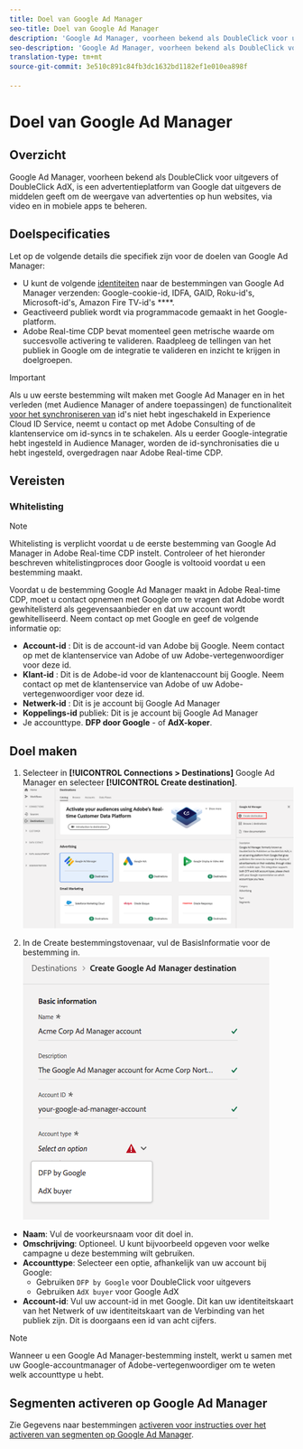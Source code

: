 ```yaml
---
title: Doel van Google Ad Manager
seo-title: Doel van Google Ad Manager
description: 'Google Ad Manager, voorheen bekend als DoubleClick voor uitgevers of DoubleClick AdX, is een advertentieplatform van Google dat uitgevers de middelen geeft om de weergave van advertenties op hun websites, via video en in mobiele apps te beheren. '
seo-description: 'Google Ad Manager, voorheen bekend als DoubleClick voor uitgevers of DoubleClick AdX, is een advertentieplatform van Google dat uitgevers de middelen geeft om de weergave van advertenties op hun websites, via video en in mobiele apps te beheren. '
translation-type: tm+mt
source-git-commit: 3e510c891c84fb3dc1632bd1182ef1e010ea898f

---
```



# Doel van Google Ad Manager

## Overzicht

Google Ad Manager, voorheen bekend als DoubleClick voor uitgevers of DoubleClick AdX, is een advertentieplatform van Google dat uitgevers de middelen geeft om de weergave van advertenties op hun websites, via video en in mobiele apps te beheren.

## Doelspecificaties

Let op de volgende details die specifiek zijn voor de doelen van Google Ad Manager:

* U kunt de volgende [identiteiten](https://www.adobe.io/apis/experienceplatform/home/profile-identity-segmentation/profile-identity-segmentation-services.html#!api-specification/markdown/narrative/technical_overview/identity_namespace_overview/identity_namespace_overview.md) naar de bestemmingen van Google Ad Manager verzenden: Google-cookie-id, IDFA, GAID, Roku-id&#39;s, Microsoft-id&#39;s, Amazon Fire TV-id&#39;s ****.
* Geactiveerd publiek wordt via programmacode gemaakt in het Google-platform.
* Adobe Real-time CDP bevat momenteel geen metrische waarde om succesvolle activering te valideren. Raadpleeg de tellingen van het publiek in Google om de integratie te valideren en inzicht te krijgen in doelgroepen.

>[!IMPORTANT]
>
>Als u uw eerste bestemming wilt maken met Google Ad Manager en in het verleden (met Audience Manager of andere toepassingen) de functionaliteit [voor het synchroniseren van](https://docs.adobe.com/content/help/en/id-service/using/id-service-api/methods/idsync.html) id&#39;s niet hebt ingeschakeld in Experience Cloud ID Service, neemt u contact op met Adobe Consulting of de klantenservice om id-syncs in te schakelen. Als u eerder Google-integratie hebt ingesteld in Audience Manager, worden de id-synchronisaties die u hebt ingesteld, overgedragen naar Adobe Real-time CDP.

## Vereisten

### Whitelisting

>[!NOTE]
>
>Whitelisting is verplicht voordat u de eerste bestemming van Google Ad Manager in Adobe Real-time CDP instelt. Controleer of het hieronder beschreven whitelistingproces door Google is voltooid voordat u een bestemming maakt.

Voordat u de bestemming Google Ad Manager maakt in Adobe Real-time CDP, moet u contact opnemen met Google om te vragen dat Adobe wordt gewhitelisterd als gegevensaanbieder en dat uw account wordt gewhitelliseerd. Neem contact op met Google en geef de volgende informatie op:

* **Account-id** : Dit is de account-id van Adobe bij Google. Neem contact op met de klantenservice van Adobe of uw Adobe-vertegenwoordiger voor deze id.
* **Klant-id** : Dit is de Adobe-id voor de klantenaccount bij Google. Neem contact op met de klantenservice van Adobe of uw Adobe-vertegenwoordiger voor deze id.
* **Netwerk-id** : Dit is je account bij Google Ad Manager
* **Koppelings-id** publiek: Dit is je account bij Google Ad Manager
* Je accounttype. **DFP door Google** - of **AdX-koper**.

## Doel maken

1. Selecteer in **[!UICONTROL Connections > Destinations]** Google Ad Manager en selecteer **[!UICONTROL Create destination]**.
   ![Doel van Google Ad Manager verbinden](/help/rtcdp/destinations/assets/google-1-destination.png)

2. In de Create bestemmingstovenaar, vul de BasisInformatie voor de bestemming in.
   ![Basisinformatie Google Ad Manager](/help/rtcdp/destinations/assets/google-1-basic-information.png)
* **Naam**: Vul de voorkeursnaam voor dit doel in.
* **Omschrijving**: Optioneel. U kunt bijvoorbeeld opgeven voor welke campagne u deze bestemming wilt gebruiken.
* **Accounttype**: Selecteer een optie, afhankelijk van uw account bij Google:
   * Gebruiken `DFP by Google` voor DoubleClick voor uitgevers
   * Gebruiken `AdX buyer` voor Google AdX
* **Account-id**: Vul uw account-id in met Google. Dit kan uw identiteitskaart van het Netwerk of uw identiteitskaart van de Verbinding van het publiek zijn. Dit is doorgaans een id van acht cijfers.

>[!NOTE]
>
>Wanneer u een Google Ad Manager-bestemming instelt, werkt u samen met uw Google-accountmanager of Adobe-vertegenwoordiger om te weten welk accounttype u hebt.

## Segmenten activeren op Google Ad Manager

Zie Gegevens naar bestemmingen [activeren voor instructies over het activeren van segmenten op Google Ad Manager](/help/rtcdp/destinations/activate-destinations.md).